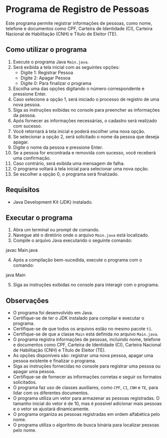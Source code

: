 # Programa de Registro de Pessoas

Este programa permite registrar informações de pessoas, como nome, telefone e documentos como CPF, Carteira de Identidade (CI), Carteira Nacional de Habilitação (CNH) e Título de Eleitor (TE).

## Como utilizar o programa

1. Execute o programa Java `Main.java`.
2. Será exibida a tela inicial com as seguintes opções:
   - Digite 1: Registrar Pessoa
   - Digite 2: Apagar Pessoa
   - Digite 0: Para finalizar o programa
3. Escolha uma das opções digitando o número correspondente e pressione Enter.
4. Caso selecione a opção 1, será iniciado o processo de registro de uma nova pessoa.
5. Siga as instruções exibidas no console para preencher as informações da pessoa.
6. Após fornecer as informações necessárias, o cadastro será realizado com sucesso.
7. Você retornará à tela inicial e poderá escolher uma nova opção.
8. Se selecionar a opção 2, será solicitado o nome da pessoa que deseja apagar.
9. Digite o nome da pessoa e pressione Enter.
10. Se a pessoa for encontrada e removida com sucesso, você receberá uma confirmação.
11. Caso contrário, será exibida uma mensagem de falha.
12. O programa voltará à tela inicial para selecionar uma nova opção.
13. Se escolher a opção 0, o programa será finalizado.

## Requisitos

- Java Development Kit (JDK) instalado.

## Executar o programa

1. Abra um terminal ou prompt de comando.
2. Navegue até o diretório onde o arquivo `Main.java` está localizado.
3. Compile o arquivo Java executando o seguinte comando:

javac Main.java

4. Após a compilação bem-sucedida, execute o programa com o comando:

java Main

5. Siga as instruções exibidas no console para interagir com o programa.

## Observações

- O programa foi desenvolvido em Java.
- Certifique-se de ter o JDK instalado para compilar e executar o programa.
- Certifique-se de que todos os arquivos estão no mesmo pacote `t1`.
- Certifique-se de que a classe `Main` está definida no arquivo `Main.java`.
- O programa registra informações de pessoas, incluindo nome, telefone e documentos como CPF, Carteira de Identidade (CI), Carteira Nacional de Habilitação (CNH) e Título de Eleitor (TE).
- As opções disponíveis são: registrar uma nova pessoa, apagar uma pessoa existente e finalizar o programa.
- Siga as instruções fornecidas no console para registrar uma pessoa ou apagar uma pessoa.
- Certifique-se de fornecer as informações corretas e seguir os formatos solicitados.
- O programa faz uso de classes auxiliares, como `CPF`, `CI`, `CNH` e `TE`, para lidar com os diferentes documentos.
- O programa utiliza um vetor para armazenar as pessoas registradas. O tamanho inicial do vetor é de 10, mas é possível adicionar mais pessoas e o vetor se ajustará dinamicamente.
- O programa organiza as pessoas registradas em ordem alfabética pelo nome.
- O programa utiliza o algoritmo de busca binária para localizar pessoas pelo nome.
